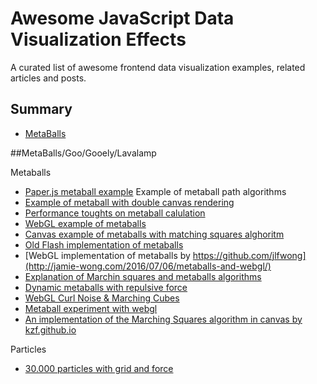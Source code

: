 # Awesome JavaScript Data Visualization Effects

A curated list of awesome frontend data visualization examples, related articles and posts.

## Summary
- [MetaBalls](#MetaBalls)

##MetaBalls/Goo/Gooely/Lavalamp

Metaballs

* [Paper.js metaball example](http://paperjs.org/examples/meta-balls/) Example of metaball path algorithms
* [Example of metaball with double canvas rendering](https://github.com/paulojreis/canvas-meatballs)  
* [Performance toughts on metaball calulation](http://stackoverflow.com/questions/17177748/increasing-real-time-performance-on-canvas-effects)
* [WebGL example of metaballs](http://oos.moxiecode.com/js_webgl/metaballs_soup/)
* [Canvas example of metaballs with matching squares alghoritm](https://codepen.io/ge1doot/pen/RNdwQB)
* [Old Flash implementation of metaballs](http://labs.byhook.com/2011/09/26/vector-metaballs/)
* [WebGL implementation of metaballs by https://github.com/jlfwong](http://jamie-wong.com/2016/07/06/metaballs-and-webgl/)
* [Explanation of Marchin squares and metaballs algorithms](http://jamie-wong.com/2014/08/19/metaballs-and-marching-squares/)
* [Dynamic metaballs with repulsive force](https://github.com/flannelhead/dynaballs)
* [WebGL Curl Noise & Marching Cubes](https://vimeo.com/142276120)
* [Metaball experiment with webgl](https://github.com/andrelaszlo/webgl)
* [An implementation of the Marching Squares algorithm in canvas by kzf.github.io](http://codepen.io/kzf/pen/dPoqgK)

Particles

* [30.000 particles with grid and force](https://codepen.io/soulwire/pen/Ffvlo)
